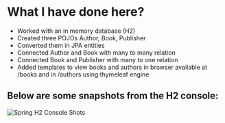# What I have done here?
- Worked with an in memory database (H2)
- Created three POJOs Author, Book, Publisher
- Converted them in JPA entities
- Connected Author and Book with many to many relation
- Connected Book and Publisher with many to one relation
- Added templates to view books and authors in browser
  available at /books and in /authors using thymeleaf engine

## Below are some snapshots from the H2 console:

![Spring H2 Console Shots](https://i.ibb.co/Mfh7Czt/snap2.png)

